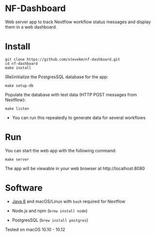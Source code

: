 # NF-Dashboard

Web server app to track Nextflow workflow status messages and display them in a web dashboard.

# Install

```
git clone https://github.com/stevekm/nf-dashboard.git
cd nf-dashboard
make install
```

(Re)initialize the PostgresSQL database for the app:

```
make setup-db
```

Populate the database with test data (HTTP POST messages from Nextflow):

```
make listen
```

- You can run this repeatedly to generate data for several workflows

# Run

You can start the web app with the following command:

```
make server
```

The app will be viewable in your web browser at http://localhost:8080

# Software

- [Java 8](http://www.oracle.com/technetwork/java/javase/downloads/jdk8-downloads-2133151.html) and macOS/Linux with `bash` required for Nextflow

- Node.js and npm (`brew install node`)

- PostgresSQL (`brew install postgres`)

Tested on macOS 10.10 - 10.12
